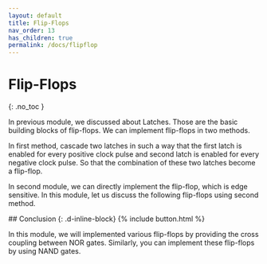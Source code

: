 ```yaml
---
layout: default
title: Flip-Flops
nav_order: 13
has_children: true
permalink: /docs/flipflop
---
```


# Flip-Flops
{: .no_toc }

In previous module, we discussed about Latches. Those are the basic building blocks of flip-flops. We can implement flip-flops in two methods.

In first method, cascade two latches in such a way that the first latch is enabled for every positive clock pulse and second latch is enabled for every negative clock pulse. So that the combination of these two latches become a flip-flop.

In second module, we can directly implement the flip-flop, which is edge sensitive. In this module, let us discuss the following flip-flops using second method.



<div class="main_sub_heading" markdown="1">
## Conclusion
{: .d-inline-block}
{% include button.html %}
</div>

In this module, we will implemented various flip-flops by providing the cross coupling between NOR gates. Similarly, you can implement these flip-flops by using NAND gates.




